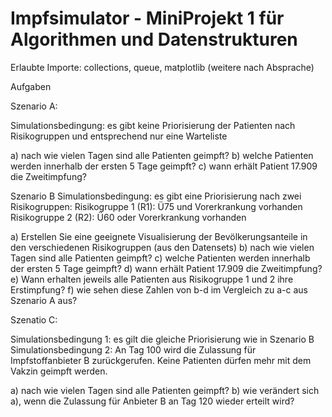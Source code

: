 # Impfsimulator -  MiniProjekt 1 für Algorithmen und Datenstrukturen

Erlaubte Importe: collections, queue, matplotlib (weitere nach Absprache)

Aufgaben

Szenario A: 

Simulationsbedingung: es gibt keine Priorisierung der Patienten nach Risikogruppen und
entsprechend nur eine Warteliste

a) nach wie vielen Tagen sind alle Patienten geimpft?
b) welche Patienten werden innerhalb der ersten 5 Tage geimpft?
c) wann erhält Patient 17.909 die Zweitimpfung?

Szenario B
Simulationsbedingung: es gibt eine Priorisierung nach zwei Risikogruppen:
Risikogruppe 1 (R1): Ü75 und Vorerkrankung vorhanden
Risikogruppe 2 (R2): Ü60 oder Vorerkrankung vorhanden

a) Erstellen Sie eine geeignete Visualisierung der Bevölkerungsanteile in den
verschiedenen Risikogruppen (aus den Datensets)
b) nach wie vielen Tagen sind alle Patienten geimpft?
c) welche Patienten werden innerhalb der ersten 5 Tage geimpft?
d) wann erhält Patient 17.909 die Zweitimpfung?
e) Wann erhalten jeweils alle Patienten aus Risikogruppe 1 und 2 ihre Erstimpfung?
f) wie sehen diese Zahlen von b-d im Vergleich zu a-c aus Szenario A aus?

Szenatio C:

Simulationsbedingung 1: es gilt die gleiche Priorisierung wie in Szenario B
Simulationsbedingung 2: An Tag 100 wird die Zulassung für Impfstoffanbieter B
zurückgerufen. Keine Patienten dürfen mehr mit dem Vakzin geimpft werden.

a) nach wie vielen Tagen sind alle Patienten geimpft?
b) wie verändert sich a), wenn die Zulassung für Anbieter B an Tag 120 wieder erteilt wird?
